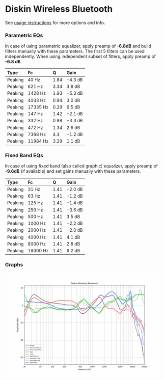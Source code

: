 # Diskin Wireless Bluetooth
See [usage instructions](https://github.com/jaakkopasanen/AutoEq#usage) for more options and info.

### Parametric EQs
In case of using parametric equalizer, apply preamp of **-6.8dB** and build filters manually
with these parameters. The first 5 filters can be used independently.
When using independent subset of filters, apply preamp of **-6.8 dB**.

| Type    | Fc       |    Q | Gain    |
|:--------|:---------|:-----|:--------|
| Peaking | 40 Hz    | 1.84 | -4.3 dB |
| Peaking | 621 Hz   | 3.34 | 3.8 dB  |
| Peaking | 1428 Hz  | 1.93 | -5.3 dB |
| Peaking | 4033 Hz  | 0.94 | 3.0 dB  |
| Peaking | 17335 Hz | 0.29 | 6.5 dB  |
| Peaking | 147 Hz   | 1.42 | -2.1 dB |
| Peaking | 332 Hz   | 0.98 | -3.3 dB |
| Peaking | 472 Hz   | 1.34 | 2.6 dB  |
| Peaking | 7368 Hz  | 4.3  | -1.2 dB |
| Peaking | 11984 Hz | 3.29 | 1.1 dB  |

### Fixed Band EQs
In case of using fixed band (also called graphic) equalizer, apply preamp of **-9.6dB**
(if available) and set gains manually with these parameters.

| Type    | Fc       |    Q | Gain    |
|:--------|:---------|:-----|:--------|
| Peaking | 31 Hz    | 1.41 | -2.0 dB |
| Peaking | 63 Hz    | 1.41 | -1.2 dB |
| Peaking | 125 Hz   | 1.41 | -1.4 dB |
| Peaking | 250 Hz   | 1.41 | -3.6 dB |
| Peaking | 500 Hz   | 1.41 | 3.5 dB  |
| Peaking | 1000 Hz  | 1.41 | -2.2 dB |
| Peaking | 2000 Hz  | 1.41 | -2.0 dB |
| Peaking | 4000 Hz  | 1.41 | 4.1 dB  |
| Peaking | 8000 Hz  | 1.41 | 2.8 dB  |
| Peaking | 16000 Hz | 1.41 | 9.2 dB  |

### Graphs
![](./Diskin%20Wireless%20Bluetooth.png)